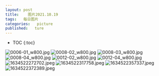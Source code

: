 ```yaml
---
layout: post
title:    图片2021.10.19
tags:   每日图片
categories:   picture
published:   ture
---
```


* TOC
{:toc}


<img src="https://gitee.com/zhlql/gallery/raw/master/1019/0006-01_w800.jpg" alt="0006-01_w800.jpg" title="0006-01_w800"/>

<img src="https://gitee.com/zhlql/gallery/raw/master/1019/0008-02_w800.jpg" alt="0008-02_w800.jpg" title="0008-02_w800"/>

<img src="https://gitee.com/zhlql/gallery/raw/master/1019/0008-03_w800.jpg" alt="0008-03_w800.jpg" title="0008-03_w800"/>

<img src="https://gitee.com/zhlql/gallery/raw/master/1019/0008-04_w800.jpg" alt="0008-04_w800.jpg" title="0008-04_w800"/>

<img src="https://gitee.com/zhlql/gallery/raw/master/1019/0012-02_w800.jpg" alt="0012-02_w800.jpg" title="0012-02_w800"/>

<img src="https://gitee.com/zhlql/gallery/raw/master/1019/0012-04_w800.jpg" alt="0012-04_w800.jpg" title="0012-04_w800"/>

<img src="https://gitee.com/zhlql/gallery/raw/master/1019/1634522272702.jpeg" alt="1634522272702.jpeg" title="1634522272702"/>

<img src="https://gitee.com/zhlql/gallery/raw/master/1019/1634522317758.jpeg" alt="1634522317758.jpeg" title="1634522317758"/>

<img src="https://gitee.com/zhlql/gallery/raw/master/1019/1634522357337.jpeg" alt="1634522357337.jpeg" title="1634522357337"/>

<img src="https://gitee.com/zhlql/gallery/raw/master/1019/1634522372389.jpeg" alt="1634522372389.jpeg" title="1634522372389"/>

